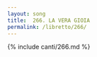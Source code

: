 ```yaml
---
layout: song
title:  266. LA VERA GIOIA
permalink: /libretto/266/
---
```

{% include canti/266.md %}   